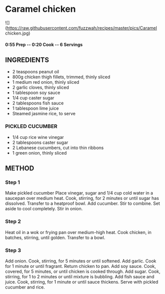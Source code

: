 # Caramel chicken
![](https://raw.githubusercontent.com/fuzzwah/recipes/master/pics/Caramel chicken.jpg)
#### 0:55 Prep -- 0:20 Cook -- 6 Servings
## INGREDIENTS
* 2 teaspoons peanut oil
* 800g chicken thigh fillets, trimmed, thinly sliced
* 1 medium red onion, thinly sliced
* 2 garlic cloves, thinly sliced
* 1 tablespoon soy sauce
* 1/4 cup caster sugar
* 2 tablespoons fish sauce
* 1 tablespoon lime juice
* Steamed jasmine rice, to serve
### PICKLED CUCUMBER
* 1/4 cup rice wine vinegar
* 2 tablespoons caster sugar
* 2 Lebanese cucumbers, cut into thin ribbons
* 1 green onion, thinly sliced
## METHOD
### Step 1
Make pickled cucumber Place vinegar, sugar and 1/4 cup cold water in a saucepan over medium heat. Cook, stirring, for 2 minutes or until sugar has dissolved. Transfer to a heatproof bowl. Add cucumber. Stir to combine. Set aside to cool completely. Stir in onion.
### Step 2
Heat oil in a wok or frying pan over medium-high heat. Cook chicken, in batches, stirring, until golden. Transfer to a bowl.
### Step 3
Add onion. Cook, stirring, for 5 minutes or until softened. Add garlic. Cook for 1 minute or until fragrant. Return chicken to pan. Add soy sauce. Cook, covered, for 5 minutes, or until chicken is cooked through. Add sugar. Cook, stirring, for 1 to 2 minutes or until mixture is bubbling. Add fish sauce and juice. Cook, stirring, for 1 minute or until sauce thickens. Serve with pickled cucumber and rice.
